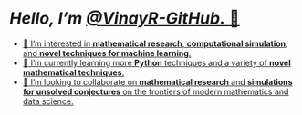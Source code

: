 # *Hello, I’m <u>[@VinayR-GitHub](https://github.com/VinayR-GitHub).<u>* 👋
- 👀 I’m interested in **mathematical research**, **computational simulation**, and **novel techniques for machine learning**.
- 🌱 I’m currently learning more **Python** techniques and a variety of **novel mathematical techniques**.
- 💞️ I’m looking to collaborate on **mathematical research** and **simulations for unsolved conjectures** on the frontiers of modern mathematics and data science.
